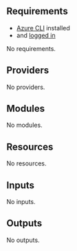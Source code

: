 <!-- BEGIN_TF_DOCS -->
## Requirements
- [Azure CLI](https://learn.microsoft.com/en-us/cli/azure/) installed
- and [logged in](https://learn.microsoft.com/en-us/cli/azure/authenticate-azure-cli)

No requirements.

## Providers

No providers.

## Modules

No modules.

## Resources

No resources.

## Inputs

No inputs.

## Outputs

No outputs.
<!-- END_TF_DOCS -->

